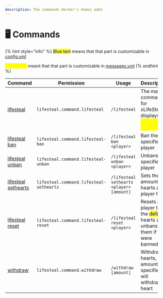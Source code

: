 ```yaml
---
description: The commands Hecker's Homes adds
---
```


# 🖥️ Commands

{% hint style="info" %}
<mark style="color:blue;">Blue text</mark> means that that part is customizable in [config.yml](../../configuration/config.yml.md)

<mark style="color:yellow;">Yellow text</mark> meant that that part is customizable in [messages.yml](../../configuration/messages.yml.md)
{% endhint %}

| Command                                                 | Permission                              | Usage                                    | Description                                                                                                |
| ------------------------------------------------------- | --------------------------------------- | ---------------------------------------- | ---------------------------------------------------------------------------------------------------------- |
| [lifesteal](lifesteal.md)                               | `lifesteal.command.lifesteal`           | `/lifesteal`                             | The main command for xLifeSteal, displays a <mark style="color:yellow;">help/info message</mark>           |
| [lifesteal ban](lifesteal.md#lifesteal-ban)             | `lifesteal.command.lifesteal-ban`       | `/lifesteal ban <player>`                | Ban the specified player                                                                                   |
| [lifesteal unban](lifesteal.md#lifesteal-unban)         | `lifesteal.command.lifesteal-unban`     | `/lifesteal unban <player>`              | Unbans the specified player                                                                                |
| [lifesteal sethearts](lifesteal.md#lifesteal-sethearts) | `lifesteal.command.lifesteal-sethearts` | `/lifesteal sethearts <player> [amount]` | Sets the amount of hearts a player has                                                                     |
| [lifesteal reset](lifesteal.md#lifesteal-reset)         | `lifesteal.command.lifesteal-reset`     | `/lifesteal reset <player>`              | Resets a player to the <mark style="color:blue;">default</mark> hearts and unbans them if they were banned |
| [withdraw](withdraw.md)                                 | `lifesteal.command.withdraw`            | `/withdraw [amount]`                     | Withdraws hearts, if no amount specified it will withdraw 1 heart                                          |
